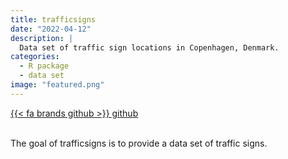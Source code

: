 ```yaml
---
title: trafficsigns
date: "2022-04-12"
description: |
  Data set of traffic sign locations in Copenhagen, Denmark.
categories:
  - R package
  - data set
image: "featured.png"
---
```


<div class="project-buttons">
<a href="https://github.com/EmilHvitfeldt/trafficsigns">
  {{< fa brands github >}} github
</a>
</div>
<br>

The goal of trafficsigns is to provide a data set of traffic signs.
